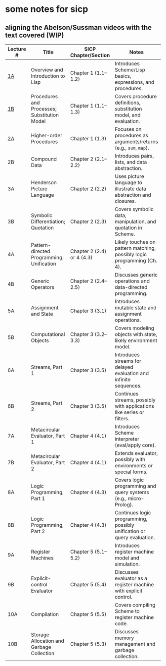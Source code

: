 # some notes for sicp

## aligning the Abelson/Sussman videos with the text covered (WIP)

| Lecture #                                                  | Title                                        | SICP Chapter/Section | Notes                                                                |
|------------------------------------------------------------|----------------------------------------------|----------------------|----------------------------------------------------------------------|
| [1A](https://youtu.be/-J_xL4IGhJA?si=hdQq1Iy3uuvvB57m)     | Overview and Introduction to Lisp            | Chapter 1 (1.1–1.2)  | Introduces Scheme/Lisp basics, expressions, and procedures.          |
| [1B](https://youtu.be/V_7mmwpgJHU?si=pzzQmW_DVTu3iy2n)     | Procedures and Processes; Substitution Model | Chapter 1 (1.1–1.3) | Covers procedure definitions, substitution model, and evaluation.     |
| [2A](https://youtu.be/eJeMOEiHv8c?si=poxco0W0UIet1Rbr)     | Higher-order Procedures                      | Chapter 1 (1.3)      | Focuses on procedures as arguments/returns (e.g., `sum`, `map`).     |
| 2B        | Compound Data                            | Chapter 2 (2.1–2.2)  | Introduces pairs, lists, and data abstraction.                       |
| 3A        | Henderson Picture Language                | Chapter 2 (2.2)      | Uses picture language to illustrate data abstraction and closures.    |
| 3B        | Symbolic Differentiation; Quotation       | Chapter 2 (2.3)      | Covers symbolic data, manipulation, and quotation in Scheme.          |
| 4A        | Pattern-directed Programming; Unification | Chapter 2 (2.4) or 4 (4.3) | Likely touches on pattern matching, possibly logic programming (Ch. 4). |
| 4B        | Generic Operators                        | Chapter 2 (2.4–2.5)  | Discusses generic operations and data-directed programming.           |
| 5A        | Assignment and State                     | Chapter 3 (3.1)      | Introduces mutable state and assignment operations.                  |
| 5B        | Computational Objects                    | Chapter 3 (3.2–3.3)  | Covers modeling objects with state, likely environment model.         |
| 6A        | Streams, Part 1                          | Chapter 3 (3.5)      | Introduces streams for delayed evaluation and infinite sequences.     |
| 6B        | Streams, Part 2                          | Chapter 3 (3.5)      | Continues streams, possibly with applications like series or filters. |
| 7A        | Metacircular Evaluator, Part 1           | Chapter 4 (4.1)      | Introduces Scheme interpreter (eval/apply core).                     |
| 7B        | Metacircular Evaluator, Part 2           | Chapter 4 (4.1)      | Extends evaluator, possibly with environments or special forms.       |
| 8A        | Logic Programming, Part 1                | Chapter 4 (4.3)      | Covers logic programming and query systems (e.g., micro-Prolog).      |
| 8B        | Logic Programming, Part 2                | Chapter 4 (4.3)      | Continues logic programming, possibly unification or query evaluation. |
| 9A        | Register Machines                        | Chapter 5 (5.1–5.2)  | Introduces register machine model and simulation.                    |
| 9B        | Explicit-control Evaluator               | Chapter 5 (5.4)      | Discusses evaluator as a register machine with explicit control.      |
| 10A       | Compilation                              | Chapter 5 (5.5)      | Covers compiling Scheme to register machine code.                    |
| 10B       | Storage Allocation and Garbage Collection | Chapter 5 (5.3)     | Discusses memory management and garbage collection.                  |
